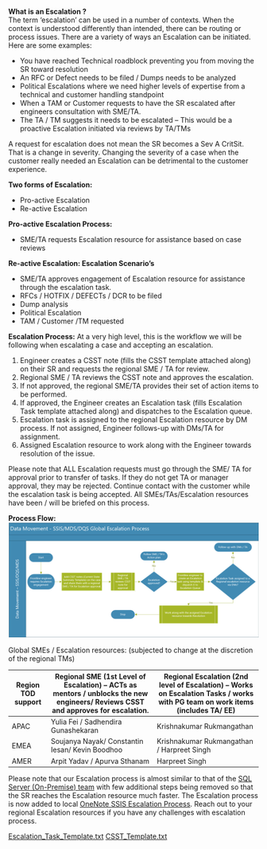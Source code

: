 **What is an Escalation ?**  
The term ‘escalation’ can be used in a number of contexts.  When the context is understood differently than intended, there can be routing or process issues. There are a variety of ways an Escalation can be initiated.  
Here are some examples:   
-	You have reached Technical roadblock preventing you from moving the SR toward resolution
-	An RFC or Defect needs to be filed / Dumps needs to be analyzed
-	Political Escalations where we need higher levels of expertise from a technical and customer handling standpoint  
-	When a TAM or Customer requests to have the SR escalated after engineers consultation with SME/TA. 
-	The TA / TM suggests it needs to be escalated – This would be a proactive Escalation initiated via reviews by TA/TMs

A request for escalation does not mean the SR becomes a Sev A CritSit.  That is a change in severity.  Changing the severity of a case when the customer really needed an Escalation can be detrimental to the customer experience. 
 
**Two forms of Escalation:** 
-	Pro-active Escalation  
-	Re-active Escalation 

**Pro-active Escalation Process:** 
-	SME/TA requests Escalation resource for assistance based on case reviews 

**Re-active Escalation: Escalation Scenario’s** 
-	SME/TA approves engagement of Escalation resource for assistance through the escalation task.
-	RFCs / HOTFIX / DEFECTs / DCR to be filed 
-	Dump analysis
-	Political Escalation  
-	TAM / Customer /TM requested 

**Escalation Process:** 
At a very high level, this is the workflow we will be following when escalating a case and accepting an escalation.
1.	Engineer creates a CSST note (fills the CSST template attached along) on their SR and requests the regional SME / TA for review. 
2.	Regional SME / TA reviews the CSST note and approves the escalation.
3.	If not approved, the regional SME/TA provides their set of action items to be performed.
4.	If approved, the Engineer creates an Escalation task (fills Escalation Task template attached along) and dispatches to the Escalation queue.
5.	Escalation task is assigned to the regional Escalation resource by DM process. If not assigned, Engineer follows-up with DMs/TA for assignment.
6.	Assigned Escalation resource to work along with the Engineer towards resolution of the issue.

Please note that ALL Escalation requests must go through the SME/ TA for approval prior to transfer of tasks.  If they do not get TA or manager approval, they may be rejected. Continue contact with the customer while the escalation task is being accepted.  All SMEs/TAs/Escalation resources have been / will be briefed on this process. 

**Process Flow:** 
![ssis-escalation.PNG](/.attachments/ssis-escalation-7b5a05c6-051c-47fc-8c93-c786dce134e8.PNG)

Global SMEs / Escalation resources: (subjected to change at the discretion of the regional TMs)

|**Region TOD support**  | **Regional SME (1st Level of Escalation) – ACTs as mentors / unblocks the new engineers/ Reviews CSST and approves for escalation.** | **Regional Escalation (2nd level of Escalation) – Works on Escalation Tasks / works with PG team on work items (includes TA/ EE)** |
|--|--|--|
|APAC | Yulia Fei  / Sadhendira Gunashekaran | Krishnakumar Rukmangathan |
|EMEA | Soujanya Nayak/ Constantin Iesan/ Kevin Boodhoo | Krishnakumar Rukmangathan / Harpreet Singh |
|AMER | Arpit Yadav / Apurva Sthanam | Harpreet Singh |

Please note that our Escalation process is almost similar to that of the [SQL Server (On-Premise) team](https://nam06.safelinks.protection.outlook.com/?url=https%3A%2F%2Fmicrosoft.sharepoint.com%2Fteams%2FCSSSQLTeam%2FSitePages%2FProcesses%2FCase-Escalation-Process.aspx&data=04%7C01%7CTiffany.Fischer%40microsoft.com%7C8ad00c735468467b5a3108d8c74b1c21%7C72f988bf86f141af91ab2d7cd011db47%7C1%7C0%7C637478473223282260%7CUnknown%7CTWFpbGZsb3d8eyJWIjoiMC4wLjAwMDAiLCJQIjoiV2luMzIiLCJBTiI6Ik1haWwiLCJXVCI6Mn0%3D%7C1000&sdata=y4482TaicVXitSliUO9JTIlv8Wc7uSX57R9iyJZOPWE%3D&reserved=0) with few additional steps being removed so that the SR reaches the Escalation resource much faster.
The Escalation process is now added to local <a href="onenote:https://microsoft.sharepoint.com/teams/CSSSQLTeam/SSIS  Documents/Troubleshooting Workflows/SSIS Notebook/SSIS Notebook.one#SSIS%20Escalation%20Process&section-id={AD978098-C6E4-41A8-AF9D-402E3CBBEDE1}&page-id={9F8C11B4-7561-444D-B5B6-78CA89CAEBAC}&end">OneNote SSIS Escalation Process</a>.  Reach out to your regional Escalation resources if you have any challenges with escalation process. 

[Escalation_Task_Template.txt](/.attachments/Escalation_Task_Template-a2b67c73-851e-4012-85b4-a8ef5df9e195.txt)
[CSST_Template.txt](/.attachments/CSST_Template-f2ba8f30-e080-4e94-960f-a54f2ae8f22e.txt)